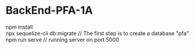 # BackEnd-PFA-1A
npm install <br>
npx sequelize-cli db:migrate  // The first step is to create a database "pfa" <br>
npm run serve // running server on port 5000
